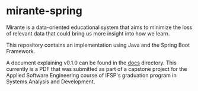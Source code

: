 # mirante-spring

Mirante is a data-oriented educational system that aims to minimize the loss of relevant data that could bring us more insight into how we learn.

This repository contains an implementation using Java and the Spring Boot Framework.

A document explaining v0.1.0 can be found in the [docs](docs) directory. This currently is a PDF that was submitted as part of a capstone project for the Applied Software Engineering course of IFSP's graduation program in Systems Analysis and Development.
